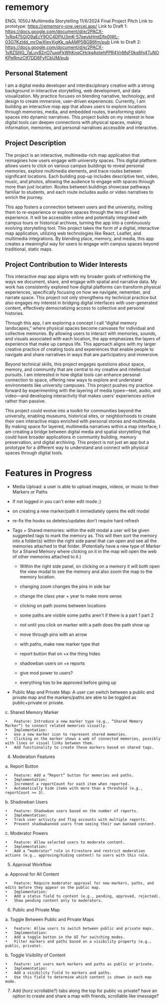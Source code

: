 # rememory

ENGL 1050J Multimedia Storytelling 11/6/2024
Final Project Pitch Link to prototype: https://rememory-one.vercel.app/
Link to Draft 1: https://docs.google.com/document/d/e/2PACX-1vRq475QjO9aEcY9OC4DPjU3mK-57qeybHmtDfp0IWL-03G7Kzldd_mrOwXIeyXjgKk_gAAMP5BGB6fm/pub 
Link to Draft 2: https://docs.google.com/document/d/e/2PACX-1vRZSIlIG_7aLuy82nO7uxqFkWhKnqCHckgAptehPPR4VnMsF0ks6hj4TuNOKPeRmzCtf7DD6FyfCbUM/pub 

## Personal Statement
I am a digital media developer and interdisciplinary creative with a strong background in interactive storytelling, web development, and data visualization. My practice focuses on blending narrative, technology, and design to create immersive, user-driven experiences. Currently, I am building an interactive map app that allows users to explore locations through memories, media, and embedded routes, transforming static spaces into dynamic narratives. This project builds on my interest in how digital tools can deepen connections with physical spaces, making information, memories, and personal narratives accessible and interactive.

## Project Description
The project is an interactive, multimedia-rich map application that reimagines how users engage with university spaces. This digital platform allows users to click on various campus buildings to reveal personal memories, explore multimedia elements, and trace routes between significant locations. Each building pop-up includes descriptive text, video, music, and photos, allowing the audience to engage with spaces through more than just location. Routes between buildings showcase pathways familiar to students, and each route includes audio or video narratives to enrich the journey.

This app fosters a connection between users and the university, inviting them to re-experience or explore spaces through the lens of lived experience. It will be accessible online and potentially integrated with campus tours or historical archives, turning the app into a continuously evolving storytelling tool. This project takes the form of a digital, interactive map application, utilizing web technologies like React, Leaflet, and multimedia integrations. By blending place, memory, and media, this app creates a meaningful way for users to engage with campus spaces beyond traditional, static maps.

## Project Contribution to Wider Interests
This interactive map app aligns with my broader goals of rethinking the ways we document, share, and engage with spatial and narrative data. My work has consistently explored how digital platforms can transform physical experiences, specifically focusing on how we navigate, remember, and narrate space. This project not only strengthens my technical practice but also engages my interest in bridging digital interfaces with user-generated content, effectively democratizing access to collective and personal histories.

Through this app, I am exploring a concept I call “digital memory landscapes,” where physical spaces become canvases for individual and collective memories. By allowing users to interact with memories, sounds, and visuals associated with each location, the app emphasizes the layers of experience that make up campus life. This approach aligns with my larger creative practice of creating tools and experiences that enable people to navigate and share narratives in ways that are participatory and immersive.

Beyond technical skills, this project engages questions about space, memory, and community that are central to my creative and intellectual pursuits. I am interested in how digital tools can enhance personal connection to space, offering new ways to explore and understand environments like university campuses. This project pushes my practice forward by experimenting with the layering of media types—text, audio, and video—and developing interactivity that makes users’ experiences active rather than passive.

This project could evolve into a toolkit for communities beyond the university, enabling museums, historical sites, or neighborhoods to create their own interactive maps enriched with personal stories and multimedia. By making space for layered, multimedia narratives within a map interface, I am creating a bridge between digital media and spatial storytelling that could have broader applications in community building, memory preservation, and digital archiving. This project is not just an app but a prototype for a different way to understand and connect with physical spaces through digital tools.


# Features in Progress
- Media Upload: a user is able to upload images, videos, or music to their Markers or Paths

- If not logged in you can't enter edit mode ;)

- on creating a new marker/path it immediately opens the edit modal

- re-fix the hooks so deletes/updates don't require hard refresh

- Tags + Shared memories: within the edit modal a user will be given suggested tags to mark the memory as. This will then sort the memory into a folder(s) within the right side panel that can open and see all the memories attached to that folder. (Potentially have a new type of Marker for a Shared Memory where clicking on it in the map will open the web of other memories attached to it.)
    - Within the right side panel, on clicking on a memory it will both open the view modal to see the memory and also zoom the map to the memory location.

    - changing zoom changes the pins in side bar
    - change the class year + year to make more sense
    - clicking on path zooms between locations
    - some paths are visible some paths aren't if there is a part 1 part 2
    - not until you click on marker with a path does the path show up
    - move through pins with an arrow
    - with paths, make new marker type that 
    - report button that on +x the thing hides
    - shadowban users on +x reports
    - give mod power to users?
    - everything has to be approved before going up

- Public Map and Private Map: A user can switch between a public and private map and the markers/paths are able to be toggled as public+private or private.



c. Shared Memory Marker

	•	Feature: Introduce a new marker type (e.g., “Shared Memory Marker”) to connect related memories visually.
	•	Implementation:
	•	Use a new marker icon to represent shared memories.
	•	Clicking on the marker shows a web of connected memories, possibly with lines or visual links between them.
	•	Add functionality to create these markers based on shared tags.


4. Moderation Features

a. Report Button

	•	Feature: Add a “Report” button for memories and paths.
	•	Implementation:
	•	Increment a reportCount for each item when reported.
	•	Automatically hide items with more than a threshold (e.g., reportCount >= 3).

b. Shadowban Users

	•	Feature: Shadowban users based on the number of reports.
	•	Implementation:
	•	Track user activity and flag accounts with multiple reports.
	•	Prevent shadowbanned users from seeing their own banned content.

c. Moderator Powers

	•	Feature: Allow selected users to moderate content.
	•	Implementation:
	•	Add a “moderator” role in Firestore and restrict moderation actions (e.g., approving/hiding content) to users with this role.

5. Approval Workflow

a. Approval for All Content

	•	Feature: Require moderator approval for new markers, paths, and edits before they appear on the public map.
	•	Implementation:
	•	Add a status field to content (e.g., pending, approved, rejected).
	•	Show pending content only to moderators.

6. Public and Private Map

a. Toggle Between Public and Private Maps

	•	Feature: Allow users to switch between public and private maps.
	•	Implementation:
	•	Add a toggle button in the UI for switching modes.
	•	Filter markers and paths based on a visibility property (e.g., public, private).

b. Toggle Visibility of Content

	•	Feature: Let users mark markers and paths as public or private.
	•	Implementation:
	•	Add a visibility field to markers and paths.
	•	Use this field to determine which content is shown in each map mode.


7. Add (horz scrollable?) tabs along the top for public vs private? have an option to create and share a map with friends, scrollable like imessage?